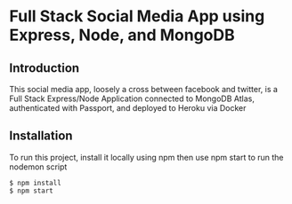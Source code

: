 # Full Stack Social Media App using Express, Node, and MongoDB

## Introduction

This social media app, loosely a cross between facebook and twitter, is a Full Stack Express/Node Application connected to MongoDB Atlas, authenticated with Passport, and deployed to Heroku via Docker

## Installation

To run this project, install it locally using npm then use npm start to run the nodemon script

```
$ npm install
$ npm start
```
